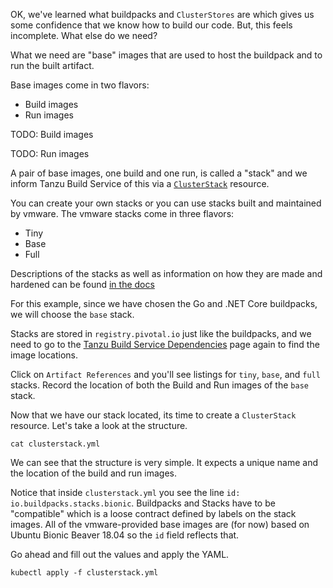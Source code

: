 OK, we've learned what buildpacks and `ClusterStores` are which gives us some confidence that we know how to build our code. But, this feels incomplete. What else do we need?

What we need are "base" images that are used to host the buildpack and to run the built artifact. 

Base images come in two flavors:
* Build images
* Run images

TODO: Build images

TODO: Run images

A pair of base images, one build and one run, is called a "stack" and we inform Tanzu Build Service of this via a [`ClusterStack`](https://github.com/pivotal/kpack/blob/master/docs/stack.md) resource.

You can create your own stacks or you can use stacks built and maintained by vmware. The vmware stacks come in three flavors:
* Tiny
* Base
* Full

Descriptions of the stacks as well as information on how they are made and hardened can be found [in the docs](https://docs.pivotal.io/tanzu-buildpacks/stacks.html)

For this example, since we have chosen the Go and .NET Core buildpacks, we will choose the `base` stack.

Stacks are stored in `registry.pivotal.io` just like the buildpacks, and we need to go to the [Tanzu Build Service Dependencies](https://network.pivotal.io/products/tbs-dependencies) page again to find the image locations.

Click on `Artifact References` and you'll see listings for `tiny`, `base`, and `full` stacks. Record the location of both the Build and Run images of the `base` stack.

Now that we have our stack located, its time to create a `ClusterStack` resource. Let's take a look at the structure.

```execute
cat clusterstack.yml
```

We can see that the structure is very simple. It expects a unique name and the location of the build and run images.

Notice that inside `clusterstack.yml` you see the line `id: io.buildpacks.stacks.bionic`. Buildpacks and Stacks have to be "compatible" which is a loose contract defined by labels on the stack images. All of the vmware-provided base images are (for now) based on Ubuntu Bionic Beaver 18.04 so the `id` field reflects that.

Go ahead and fill out the values and apply the YAML.

```execute
kubectl apply -f clusterstack.yml
```
